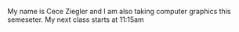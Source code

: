 My name is Cece Ziegler and I am also taking computer graphics this semeseter.
My next class starts at 11:15am